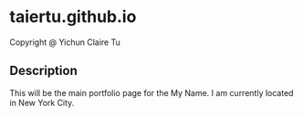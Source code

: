 # taiertu.github.io
Copyright @ Yichun Claire Tu
## Description
This will be the main portfolio page for the My Name. I am currently located in New York City.
